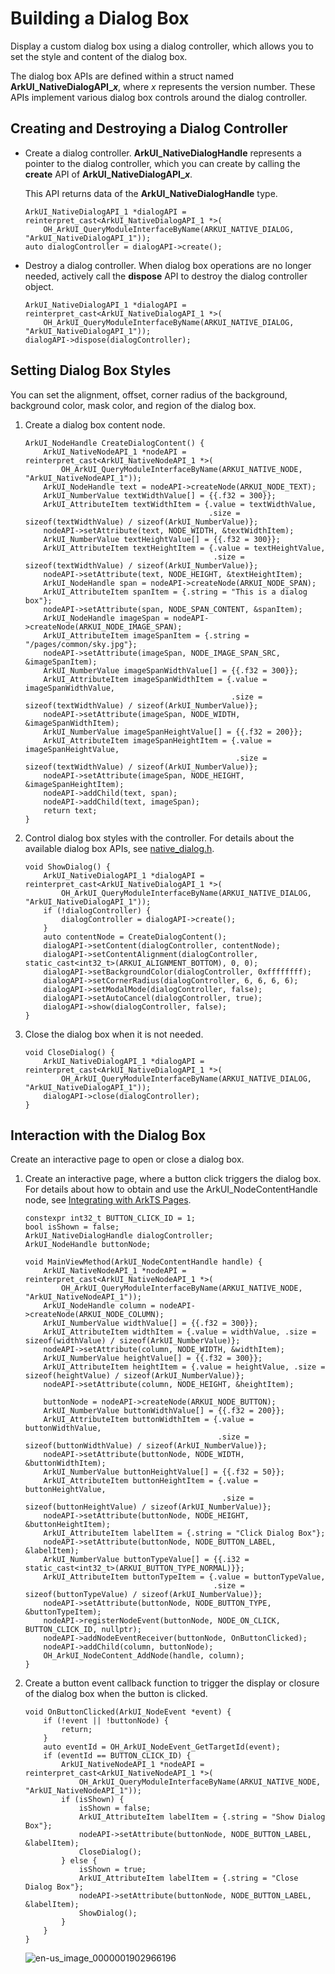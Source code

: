 # Building a Dialog Box


Display a custom dialog box using a dialog controller, which allows you to set the style and content of the dialog box.


The dialog box APIs are defined within a struct named **ArkUI_NativeDialogAPI_*x***, where *x* represents the version number. These APIs implement various dialog box controls around the dialog controller.


## Creating and Destroying a Dialog Controller

- Create a dialog controller.
  **ArkUI_NativeDialogHandle** represents a pointer to the dialog controller, which you can create by calling the **create** API of **ArkUI_NativeDialogAPI_*x***.

  This API returns data of the **ArkUI_NativeDialogHandle** type.
  ```
  ArkUI_NativeDialogAPI_1 *dialogAPI = reinterpret_cast<ArkUI_NativeDialogAPI_1 *>(
      OH_ArkUI_QueryModuleInterfaceByName(ARKUI_NATIVE_DIALOG, "ArkUI_NativeDialogAPI_1"));
  auto dialogController = dialogAPI->create();
  ```

- Destroy a dialog controller.
  When dialog box operations are no longer needed, actively call the **dispose** API to destroy the dialog controller object.
  ```
  ArkUI_NativeDialogAPI_1 *dialogAPI = reinterpret_cast<ArkUI_NativeDialogAPI_1 *>(
      OH_ArkUI_QueryModuleInterfaceByName(ARKUI_NATIVE_DIALOG, "ArkUI_NativeDialogAPI_1"));
  dialogAPI->dispose(dialogController);
  ```


## Setting Dialog Box Styles

You can set the alignment, offset, corner radius of the background, background color, mask color, and region of the dialog box.

1. Create a dialog box content node.
   ```
   ArkUI_NodeHandle CreateDialogContent() {
       ArkUI_NativeNodeAPI_1 *nodeAPI = reinterpret_cast<ArkUI_NativeNodeAPI_1 *>(
           OH_ArkUI_QueryModuleInterfaceByName(ARKUI_NATIVE_NODE, "ArkUI_NativeNodeAPI_1"));
       ArkUI_NodeHandle text = nodeAPI->createNode(ARKUI_NODE_TEXT);
       ArkUI_NumberValue textWidthValue[] = {{.f32 = 300}};
       ArkUI_AttributeItem textWidthItem = {.value = textWidthValue,
                                            .size = sizeof(textWidthValue) / sizeof(ArkUI_NumberValue)};
       nodeAPI->setAttribute(text, NODE_WIDTH, &textWidthItem);
       ArkUI_NumberValue textHeightValue[] = {{.f32 = 300}};
       ArkUI_AttributeItem textHeightItem = {.value = textHeightValue,
                                             .size = sizeof(textWidthValue) / sizeof(ArkUI_NumberValue)};
       nodeAPI->setAttribute(text, NODE_HEIGHT, &textHeightItem);
       ArkUI_NodeHandle span = nodeAPI->createNode(ARKUI_NODE_SPAN);
       ArkUI_AttributeItem spanItem = {.string = "This is a dialog box"};
       nodeAPI->setAttribute(span, NODE_SPAN_CONTENT, &spanItem);
       ArkUI_NodeHandle imageSpan = nodeAPI->createNode(ARKUI_NODE_IMAGE_SPAN);
       ArkUI_AttributeItem imageSpanItem = {.string = "/pages/common/sky.jpg"};
       nodeAPI->setAttribute(imageSpan, NODE_IMAGE_SPAN_SRC, &imageSpanItem);
       ArkUI_NumberValue imageSpanWidthValue[] = {{.f32 = 300}};
       ArkUI_AttributeItem imageSpanWidthItem = {.value = imageSpanWidthValue,
                                                 .size = sizeof(textWidthValue) / sizeof(ArkUI_NumberValue)};
       nodeAPI->setAttribute(imageSpan, NODE_WIDTH, &imageSpanWidthItem);
       ArkUI_NumberValue imageSpanHeightValue[] = {{.f32 = 200}};
       ArkUI_AttributeItem imageSpanHeightItem = {.value = imageSpanHeightValue,
                                                  .size = sizeof(textWidthValue) / sizeof(ArkUI_NumberValue)};
       nodeAPI->setAttribute(imageSpan, NODE_HEIGHT, &imageSpanHeightItem);
       nodeAPI->addChild(text, span);
       nodeAPI->addChild(text, imageSpan);
       return text;
   }
   ```

2. Control dialog box styles with the controller. For details about the available dialog box APIs, see [native_dialog.h](../reference/apis-arkui/native__dialog_8h.md).
   ```
   void ShowDialog() {
       ArkUI_NativeDialogAPI_1 *dialogAPI = reinterpret_cast<ArkUI_NativeDialogAPI_1 *>(
           OH_ArkUI_QueryModuleInterfaceByName(ARKUI_NATIVE_DIALOG, "ArkUI_NativeDialogAPI_1"));
       if (!dialogController) {
           dialogController = dialogAPI->create();
       }
       auto contentNode = CreateDialogContent();
       dialogAPI->setContent(dialogController, contentNode);
       dialogAPI->setContentAlignment(dialogController, static_cast<int32_t>(ARKUI_ALIGNMENT_BOTTOM), 0, 0);
       dialogAPI->setBackgroundColor(dialogController, 0xffffffff);
       dialogAPI->setCornerRadius(dialogController, 6, 6, 6, 6);
       dialogAPI->setModalMode(dialogController, false);
       dialogAPI->setAutoCancel(dialogController, true);
       dialogAPI->show(dialogController, false);
   }
   ```

3. Close the dialog box when it is not needed.
   ```
   void CloseDialog() {
       ArkUI_NativeDialogAPI_1 *dialogAPI = reinterpret_cast<ArkUI_NativeDialogAPI_1 *>(
           OH_ArkUI_QueryModuleInterfaceByName(ARKUI_NATIVE_DIALOG, "ArkUI_NativeDialogAPI_1"));
       dialogAPI->close(dialogController);
   }
   ```


## Interaction with the Dialog Box

Create an interactive page to open or close a dialog box.

1. Create an interactive page, where a button click triggers the dialog box. For details about how to obtain and use the ArkUI_NodeContentHandle node, see [Integrating with ArkTS Pages](ndk-access-the-arkts-page.md).
   ```
   constexpr int32_t BUTTON_CLICK_ID = 1;
   bool isShown = false;
   ArkUI_NativeDialogHandle dialogController;
   ArkUI_NodeHandle buttonNode;
   
   void MainViewMethod(ArkUI_NodeContentHandle handle) {
       ArkUI_NativeNodeAPI_1 *nodeAPI = reinterpret_cast<ArkUI_NativeNodeAPI_1 *>(
           OH_ArkUI_QueryModuleInterfaceByName(ARKUI_NATIVE_NODE, "ArkUI_NativeNodeAPI_1"));
       ArkUI_NodeHandle column = nodeAPI->createNode(ARKUI_NODE_COLUMN);
       ArkUI_NumberValue widthValue[] = {{.f32 = 300}};
       ArkUI_AttributeItem widthItem = {.value = widthValue, .size = sizeof(widthValue) / sizeof(ArkUI_NumberValue)};
       nodeAPI->setAttribute(column, NODE_WIDTH, &widthItem);
       ArkUI_NumberValue heightValue[] = {{.f32 = 300}};
       ArkUI_AttributeItem heightItem = {.value = heightValue, .size = sizeof(heightValue) / sizeof(ArkUI_NumberValue)};
       nodeAPI->setAttribute(column, NODE_HEIGHT, &heightItem);
       
       buttonNode = nodeAPI->createNode(ARKUI_NODE_BUTTON);
       ArkUI_NumberValue buttonWidthValue[] = {{.f32 = 200}};
       ArkUI_AttributeItem buttonWidthItem = {.value = buttonWidthValue,
                                              .size = sizeof(buttonWidthValue) / sizeof(ArkUI_NumberValue)};
       nodeAPI->setAttribute(buttonNode, NODE_WIDTH, &buttonWidthItem);
       ArkUI_NumberValue buttonHeightValue[] = {{.f32 = 50}};
       ArkUI_AttributeItem buttonHeightItem = {.value = buttonHeightValue,
                                               .size = sizeof(buttonHeightValue) / sizeof(ArkUI_NumberValue)};
       nodeAPI->setAttribute(buttonNode, NODE_HEIGHT, &buttonHeightItem);
       ArkUI_AttributeItem labelItem = {.string = "Click Dialog Box"};
       nodeAPI->setAttribute(buttonNode, NODE_BUTTON_LABEL, &labelItem);
       ArkUI_NumberValue buttonTypeValue[] = {{.i32 = static_cast<int32_t>(ARKUI_BUTTON_TYPE_NORMAL)}};
       ArkUI_AttributeItem buttonTypeItem = {.value = buttonTypeValue,
                                             .size = sizeof(buttonTypeValue) / sizeof(ArkUI_NumberValue)};
       nodeAPI->setAttribute(buttonNode, NODE_BUTTON_TYPE, &buttonTypeItem);
       nodeAPI->registerNodeEvent(buttonNode, NODE_ON_CLICK, BUTTON_CLICK_ID, nullptr);
       nodeAPI->addNodeEventReceiver(buttonNode, OnButtonClicked);
       nodeAPI->addChild(column, buttonNode);
       OH_ArkUI_NodeContent_AddNode(handle, column);
   }
   ```

2. Create a button event callback function to trigger the display or closure of the dialog box when the button is clicked.
   ```
   void OnButtonClicked(ArkUI_NodeEvent *event) {
       if (!event || !buttonNode) {
           return;
       }
       auto eventId = OH_ArkUI_NodeEvent_GetTargetId(event);
       if (eventId == BUTTON_CLICK_ID) {
           ArkUI_NativeNodeAPI_1 *nodeAPI = reinterpret_cast<ArkUI_NativeNodeAPI_1 *>(
               OH_ArkUI_QueryModuleInterfaceByName(ARKUI_NATIVE_NODE, "ArkUI_NativeNodeAPI_1"));
           if (isShown) {
               isShown = false;
               ArkUI_AttributeItem labelItem = {.string = "Show Dialog Box"};
               nodeAPI->setAttribute(buttonNode, NODE_BUTTON_LABEL, &labelItem);
               CloseDialog();
           } else {
               isShown = true;
               ArkUI_AttributeItem labelItem = {.string = "Close Dialog Box"};
               nodeAPI->setAttribute(buttonNode, NODE_BUTTON_LABEL, &labelItem);
               ShowDialog();
           }
       }
   }
   ```

   ![en-us_image_0000001902966196](figures/en-us_image_0000001902966196.gif)

